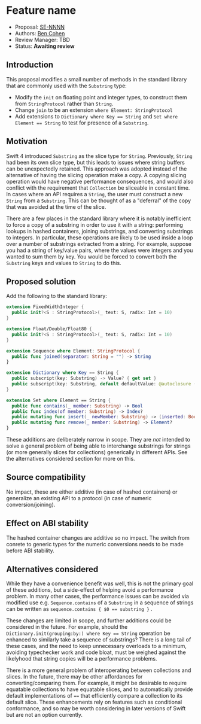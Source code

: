 # Feature name

* Proposal: [SE-NNNN](NNNN-substring-affordances.md)
* Authors: [Ben Cohen](https://github.com/airspeedswift)
* Review Manager: TBD
* Status: **Awaiting review**

## Introduction

This proposal modifies a small number of methods in the standard library that
are commonly used with the `Substring` type:

 - Modify the `init` on floating point and integer types, to construct them
   from `StringProtocol` rather than `String`. 
- Change `join` to be an extension `where Element: StringProtocol`
- Add extensions to `Dictionary where Key == String` and `Set where Element ==
   String` to test for presence of a `Substring`.

## Motivation

Swift 4 introduced `Substring` as the slice type for `String`. Previously,
`String` had been its own slice type, but this leads to issues where string
buffers can be unexpectedly retained. This approach was adopted instead of the
alternative of having the slicing operation make a copy. A copying slicing
operation would have negative performance consequences, and would also conflict
with the requirement that `Collection` be sliceable in constant time. In cases
where an API requires a `String`, the user must construct a new `String` from a
`Substring`. This can be thought of as a "deferral" of the copy that was
avoided at the time of the slice.

There are a few places in the standard library where it is notably inefficient
to force a copy of a substring in order to use it with a string: performing
lookups in hashed containers, joining substrings, and converting substrings to
integers. In particular, these operations are likely to be used inside a loop
over a number of substrings extracted from a string. For example, suppose you
had a string of key/value pairs, where the values were integers and you wanted
to sum them by key. You would be forced to convert both the `Substring` keys
and values to `String` to do this.

## Proposed solution

Add the following to the standard library:

```swift
extension FixedWidthInteger {
  public init?<S : StringProtocol>(_ text: S, radix: Int = 10)
}

extension Float/Double/Float80 {
  public init?<S : StringProtocol>(_ text: S, radix: Int = 10)
}

extension Sequence where Element: StringProtocol {
  public func joined(separator: String = "") -> String
}

extension Dictionary where Key == String {
  public subscript(key: Substring) -> Value? { get set }
  public subscript(key: Substring, default defaultValue: @autoclosure () -> Value) -> Value { get set }
}

extension Set where Element == String {
  public func contains(_ member: Substring) -> Bool
  public func index(of member: Substring) -> Index?
  public mutating func insert(_ newMember: Substring) -> (inserted: Bool, memberAfterInsert: Element)
  public mutating func remove(_ member: Substring) -> Element?
}
```

These additions are deliberately narrow in scope. They are _not_ intended to
solve a general problem of being able to interchange substrings for strings (or
more generally slices for collections) generically in different APIs. See the
alternatives considered section for more on this.

## Source compatibility

No impact, these are either additive (in case of hashed containers) or
generalize an existing API to a protocol (in case of numeric
conversion/joining).

## Effect on ABI stability

The hashed container changes are additive so no impact. The switch from conrete
to generic types for the numeric conversions needs to be made before ABI
stability.

## Alternatives considered

While they have a convenience benefit was well, this is not the primary goal of
these additions, but a side-effect of helping avoid a performance problem. In
many other cases, the performance issues can be avoided via modified use e.g.
`Sequence.contains` of a `Substring` in a sequence of strings can be written as
`sequence.contains { $0 == substring }` .

These changes are limited in scope, and further additions could be considered
in the future. For example, should the `Dictionary.init(grouping:by:) where Key
== String` operation be enhanced to similarly take a sequence of substrings?
There is a long tail of these cases, and the need to keep unnecessary overloads
to a minimum, avoiding typechecker work and code bloat, must be weighed against
the likelyhood that string copies will be a performance problems.

There is a more general problem of interoperating between collections and
slices. In the future, there may be other affordances for converting/comparing
them. For example, it might be desirable to require equatable collections to
have equatable slices, and to automatically provide default implementations of
`==` that efficiently compare a collection to its default slice. These
enhancements rely on features such as conditional conformance, and so may be
worth considering in later versions of Swift but are not an option currently.


